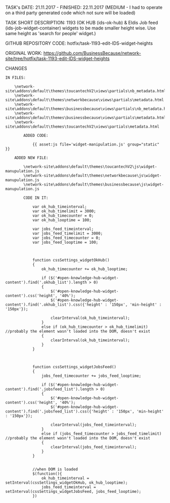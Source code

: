 TASK's DATE: 21.11.2017 - FINISHED: 22.11.2017 (MEDIUM - I had to operate on a third party generated code which not sure will be loaded)

TASK SHORT DESCRIPTION: 1193 (OK HUB (ids-ok-hub) & Eldis Job feed (ids-job-widget-container) widgets to be made smaller height wise. Use same height as 'search for people' widget.)

GITHUB REPOSITORY CODE: hotfix/task-1193-edit-IDS-widget-heights

ORIGINAL WORK: https://github.com/BusinessBecause/network-site/tree/hotfix/task-1193-edit-IDS-widget-heights


CHANGES
 
	IN FILES: 
	
		\network-site\addons\default\themes\toucantechV2\views\partials\nb_metadata.html
		\network-site\addons\default\themes\networkbecause\views\partials\metadata.html
		\network-site\addons\default\themes\businessbecause\views\partials\nb_metadata.html
		\network-site\addons\default\themes\businessbecause\views\partials\metadata.html
		\network-site\addons\default\themes\toucantechV2\views\partials\metadata.html
		
			ADDED CODE: 
			
				{{ asset:js file='widget-manipulation.js' group="static" }}
	
		ADDED NEW FILE: 
		
			\network-site\addons\default\themes\toucantechV2\js\widget-manupulation.js
			\network-site\addons\default\themes\networkbecause\js\widget-manupulation.js
			\network-site\addons\default\themes\businessbecause\js\widget-manupulation.js
			
			CODE IN IT: 
					
				var ok_hub_timeinterval; 	
				var ok_hub_timelimit = 3000;	
				var ok_hub_timecounter = 0;	
				var ok_hub_looptime = 100;
				
				var jobs_feed_timeinterval; 	
				var jobs_feed_timelimit = 3000;	
				var jobs_feed_timecounter = 0;	
				var jobs_feed_looptime = 100;

				
				
				function cssSettings_widgetOkHub() 
				{
					ok_hub_timecounter += ok_hub_looptime;
					
					if ($('#open-knowledge-hub-widget-content').find('.okhub_list').length > 0) 
					{
						$('#open-knowledge-hub-widget-content').css('height', '40%');
						$('#open-knowledge-hub-widget-content').find('.okhub_list').css({'height' : '150px', 'min-height' : '150px'});			
						
						clearInterval(ok_hub_timeinterval);
					}
					else if (ok_hub_timecounter > ok_hub_timelimit) //probably the element wasn't loaded into the DOM, doesn't exist
					{
						clearInterval(ok_hub_timeinterval);
					}
				}		

				
				
				function cssSettings_widgetJobsFeed() 
				{
					jobs_feed_timecounter += jobs_feed_looptime;

					if ($('#open-knowledge-hub-widget-content').find('.jobsfeed_list').length > 0) 
					{
						$('#open-knowledge-hub-widget-content').css('height', '40%');
						$('#open-knowledge-hub-widget-content').find('.jobsfeed_list').css({'height' : '150px', 'min-height' : '150px'});			
						
						clearInterval(jobs_feed_timeinterval);
					}
					else if (jobs_feed_timecounter > jobs_feed_timelimit) //probably the element wasn't loaded into the DOM, doesn't exist
					{
						clearInterval(jobs_feed_timeinterval);
					}
				}	
				
				
				//when DOM is loaded
				$(function(){
					ok_hub_timeinterval = setInterval(cssSettings_widgetOkHub, ok_hub_looptime);
					jobs_feed_timeinterval = setInterval(cssSettings_widgetJobsFeed, jobs_feed_looptime);
				})
